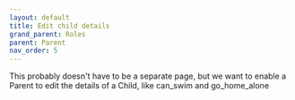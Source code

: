 ```yaml
---
layout: default
title: Edit child details
grand_parent: Roles
parent: Parent
nav_order: 5
---
```


This probably doesn't have to be a separate page, but we want to enable a Parent to edit the details of a Child, like can_swim and go_home_alone